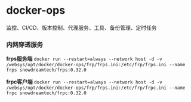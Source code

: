 # docker-ops

监控、CI/CD、版本控制、代理服务、工具、备份管理、定时任务

### 内网穿透服务

**frps服务端**
`docker run --restart=always --network host -d -v /websys/opt/docker/docker-ops/frp/frps.ini:/etc/frp/frps.ini --name frps snowdreamtech/frps:0.32.0`

**frpc客户端**
`docker run --restart=always --network host -d -v /websys/opt/docker/docker-ops/frp/frps.ini:/etc/frp/frpc.ini --name frpc snowdreamtech/frpc:0.32.0`